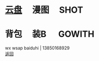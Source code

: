 # [云盘](https://pan.baidu.com/s/1S5NUrdHv3ot61Xh8h3Jshg)      漫图      SHOT<br /> 
# 背包     装B      GOWITH
wx wsap baiduhi | 13850168929 <br />
[返回](https://myio.github.io/)
